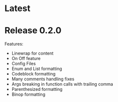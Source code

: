 # Latest

# Release 0.2.0

Features: 
- Linewrap for content
- On Off feature
- Config Files
- Enum and List formatting
- Codeblock formatting
- Many comments handling fixes
- Args breaking in function calls with trailing comma
- Parenthesized formatting
- Binop formatting